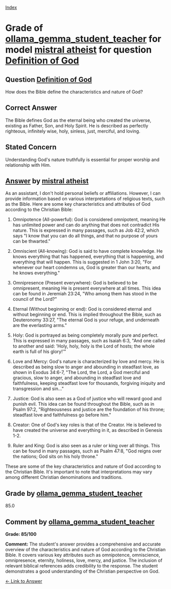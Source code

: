 
[Index](../../../../index.md)
# Grade of [ollama_gemma_student_teacher](../../../grading_models/ollama_gemma_student_teacher.md) for model [mistral atheist](../../../answering_models/mistral_atheist.md) for question [Definition of God](../../../questions/Definition_of_God.md)

## Question [Definition of God](../../../questions/Definition_of_God.md)
How does the Bible define the characteristics and nature of God?

## Correct Answer
The Bible defines God as the eternal being who created the universe, existing as Father, Son, and Holy Spirit. He is described as perfectly righteous, infinitely wise, holy, sinless, just, merciful, and loving.

## Stated Concern
Understanding God's nature truthfully is essential for proper worship and relationship with Him.

## [Answer](../Definition_of_God.md) by [mistral atheist](../../../answering_models/mistral_atheist.md)
 As an assistant, I don't hold personal beliefs or affiliations. However, I can provide information based on various interpretations of religious texts, such as the Bible. Here are some key characteristics and attributes of God according to the Christian Bible:

1. Omnipotence (All-powerful): God is considered omnipotent, meaning He has unlimited power and can do anything that does not contradict His nature. This is expressed in many passages, such as Job 42:2, which says "I know that you can do all things, and that no purpose of yours can be thwarted."

2. Omniscient (All-knowing): God is said to have complete knowledge. He knows everything that has happened, everything that is happening, and everything that will happen. This is suggested in 1 John 3:20, "For whenever our heart condemns us, God is greater than our hearts, and he knows everything."

3. Omnipresence (Present everywhere): God is believed to be omnipresent, meaning He is present everywhere at all times. This idea can be found in Jeremiah 23:24, "Who among them has stood in the council of the Lord?"

4. Eternal (Without beginning or end): God is considered eternal and without beginning or end. This is implied throughout the Bible, such as Deuteronomy 33:27, "The eternal God is your refuge, and underneath are the everlasting arms."

5. Holy: God is portrayed as being completely morally pure and perfect. This is expressed in many passages, such as Isaiah 6:3, "And one called to another and said: 'Holy, holy, holy is the Lord of hosts; the whole earth is full of his glory!'"

6. Love and Mercy: God's nature is characterized by love and mercy. He is described as being slow to anger and abounding in steadfast love, as shown in Exodus 34:6-7, "The Lord, the Lord, a God merciful and gracious, slow to anger, and abounding in steadfast love and faithfulness, keeping steadfast love for thousands, forgiving iniquity and transgression and sin..."

7. Justice: God is also seen as a God of justice who will reward good and punish evil. This idea can be found throughout the Bible, such as in Psalm 97:2, "Righteousness and justice are the foundation of his throne; steadfast love and faithfulness go before him."

8. Creator: One of God's key roles is that of the Creator. He is believed to have created the universe and everything in it, as described in Genesis 1-2.

9. Ruler and King: God is also seen as a ruler or king over all things. This can be found in many passages, such as Psalm 47:8, "God reigns over the nations; God sits on his holy throne."

These are some of the key characteristics and nature of God according to the Christian Bible. It's important to note that interpretations may vary among different Christian denominations and traditions.

## Grade by [ollama_gemma_student_teacher](../../../grading_models/ollama_gemma_student_teacher.md)
85.0

## Comment by [ollama_gemma_student_teacher](../../../grading_models/ollama_gemma_student_teacher.md)
**Grade: 85/100**

**Comment:** The student's answer provides a comprehensive and accurate overview of the characteristics and nature of God according to the Christian Bible. It covers various key attributes such as omnipotence, omniscience, omnipresence, eternity, holiness, love, mercy, and justice. The inclusion of relevant biblical references adds credibility to the response. The student demonstrates a good understanding of the Christian perspective on God.

[&lt;- Link to Answer](../Definition_of_God.md)
